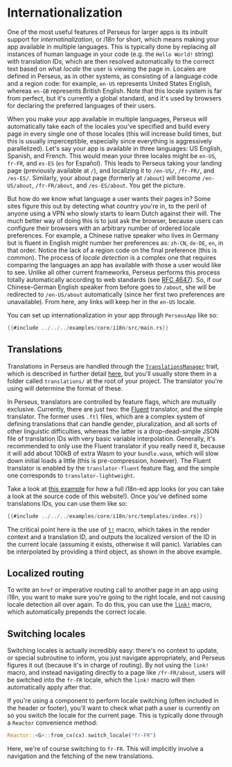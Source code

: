 # Internationalization

One of the most useful features of Perseus for larger apps is its inbuilt support for *internatinalization*, or *i18n* for short, which means making your app available in multiple languages. This is typically done by replacing all instances of human language in your code (e.g. the `Hello World!` string) with translation IDs, which are then resolved automatically to the correct text based on what *locale* the user is viewing the page in. Locales are defined in Perseus, as in other systems, as consisting of a language code and a region code: for example, `en-US` represents United States English, whereas `en-GB` represents British English. Note that this locale system is far from perfect, but it's currently a global standard, and it's used by browsers for declaring the preferred languages of their users.

When you make your app available in multiple languages, Perseus will automatically take each of the locales you've specified and build every page in every single one of those locales (this will increase build times, but this is usually imperceptible, especially since everything is aggressively parallelized). Let's say your app is available in three languages: US English, Spanish, and French. This would mean your three locales might be `en-US`, `fr-FR`, and `es-ES` (`es` for Español). This leads to Perseus taking your landing page (previously available at `/`), and localizing it to `/en-US/`, `/fr-FR/`, and `/es-ES/`. Similarly, your about page (formerly at `/about`) will become `/en-US/about`, `/fr-FR/about`, and `/es-ES/about`. You get the picture.

But how do we know what language a user wants their pages in? Some sites figure this out by detecting what country you're in, to the peril of anyone using a VPN who slowly starts to learn Dutch against their will. The much better way of doing this is to just ask the browser, because users can configure their browsers with an arbitrary number of ordered locale preferences. For example, a Chinese native speaker who lives in Germany but is fluent in English might number her preferences as: `zh-CN`, `de-DE`, `en`, in that order. Notice the lack of a region code on the final preference (this is common). The process of *locale detection* is a complex one that requires comparing the languages an app has available with those a user would like to see. Unlike all other current frameworks, Perseus performs this process totally automatically according to web standards (see [RFC 4647](https://www.rfc-editor.org/rfc/rfc4647)). So, if our Chinese-German English speaker from before goes to `/about`, she will be redirected to `/en-US/about` automatically (since her first two preferences are unavailable). From here, any links will keep her in the `en-US` locale.

You can set up internationalization in your app through `PerseusApp` like so:

```rust
{{#include ../../../examples/core/i18n/src/main.rs}}
```

## Translations

Translations in Perseus are handled through the [`TranslationsManager`](=i18n/trait.TranslationsManager@perseus) trait, which is described in further detail [here](:fundamentals/perseus-app), but you'll usually store them in a folder called `translations/` at the root of your project. The translator you're using will determine the format of these.

In Perseus, translators are controlled by feature flags, which are mutually exclusive. Currently, there are just two: the [Fluent](https://projectfluent.org) translator, and the simple translator. The former uses `.ftl` files, which are a complex system of defining translations that can handle gender, pluralization, and all sorts of other linguistic difficulties, whereas the latter is a drop-dead-simple JSON file of translation IDs with very basic variable interpolation. Generally, it's recommended to only use the Fluent translator if you really need it, because it will add about 100kB of extra Wasm to your `bundle.wasm`, which will slow down initial loads a little (this is pre-compression, however). The Fluent translator is enabled by the `translator-fluent` feature flag, and the simple one corresponds to `translator-lightweight`.

Take a look at [this example](https://github.com/framesurge/perseus/tree/main/examples/core/i18n) for how a full i18n-ed app looks (or you can take a look at the source code of this website!). Once you've defined some translations IDs, you can use them like so:

```rust
{{#include ../../../examples/core/i18n/src/templates/index.rs}}
```

The critical point here is the use of [`t!`](=prelude/macro.t@perseus) macro, which takes in the render context and a translation ID, and outputs the localized version of the ID in the current locale (assuming it exists, otherwise it will panic). Variables can be interpolated by providing a third object, as shown in the above example.

## Localized routing

To write an `href` or imperative routing call to another page in an app using i18n, you want to make sure you're going to the right locale, and not causing locale detection all over again. To do this, you can use the [`link!`](=prelude/macro.link@perseus) macro, which automatically prepends the correct locale.

## Switching locales

Switching locales is actually incredibly easy: there's no context to update, or special subroutine to inform, you just navigate appropriately, and Perseus figures it out (because it's in charge of routing). By not using the `link!` macro, and instead navigating directly to a page like `/fr-FR/about`, users will be switched into the `fr-FR` locale, which the `link!` macro will then automatically apply after that.

If you're using a component to perform locale switching (often included in the header or footer), you'll want to check what path a user is currently on so you switch the locale for the current page. This is typically done through a `Reactor` convenience method:

```rust
Reactor::<G>::from_cx(cx).switch_locale("fr-FR")
```

Here, we're of course switching to `fr-FR`. This will implicitly involve a navigation and the fetching of the new translations.
